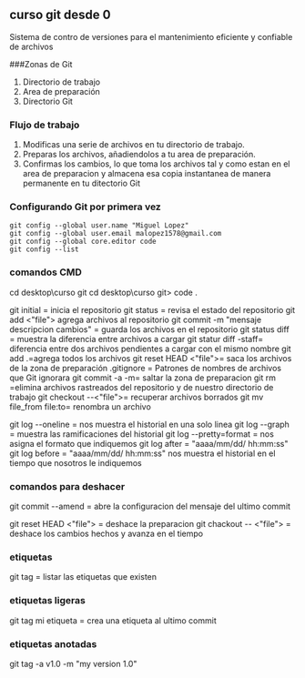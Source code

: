 ## curso git desde 0

Sistema de contro de versiones para el mantenimiento eficiente y confiable de archivos

###Zonas de Git
1. Directorio de trabajo
2. Area de preparación
3. Directorio Git

### Flujo de trabajo
1. Modificas una serie de archivos en tu directorio de trabajo.
2. Preparas los archivos, añadiendolos a tu area de preparación.
3. Confirmas los cambios, lo que toma los archivos tal y como estan en el area de preparacion y almacena esa copia instantanea de manera permanente en tu ditectorio Git

### Configurando Git por primera vez
 ```
 git config --global user.name "Miguel Lopez"
 git config --global user.email malopez1578@gmail.com
 git config --global core.editor code
 git config --list
```
### comandos CMD
cd desktop\curso git
cd desktop\curso git> code .

git initial = inicia el repositorio
git status = revisa el estado del repositorio
git add <"file"> agrega archivos al repositorio
git commit -m "mensaje descripcion cambios" = guarda los archivos en el repositorio
git status diff = muestra la diferencia entre archivos a cargar
git statur diff -staff= diferencia entre dos archivos pendientes a cargar con el mismo nombre
git add .=agrega todos los archivos
git reset HEAD <"file">= saca los archivos de la zona de preparación
.gitignore = Patrones de nombres de archivos que Git ignorara
git commit -a -m= saltar la zona de preparacion
git rm =elimina archivos rastreados del repositorio y de nuestro directorio de trabajo
git checkout --<"file">= recuperar archivos borrados
git mv file_from file:to= renombra un archivo

git log --oneline = nos muestra el historial en una solo linea
git log --graph = muestra las ramificaciones del historial
git log --pretty=format = nos asigna el formato que indiquemos
git log after = "aaaa/mm/dd/ hh:mm:ss"
git log before = "aaaa/mm/dd/ hh:mm:ss" nos muestra el historial en el tiempo que nosotros le indiquemos

### comandos para deshacer

git commit --amend = abre la configuracion del mensaje del ultimo commit

git reset HEAD <"file"> = deshace la preparacion
git chackout -- <"file"> = deshace los cambios hechos y avanza en el tiempo

### etiquetas

git tag = listar las etiquetas que existen

### etiquetas ligeras
git tag mi etiqueta = crea una etiqueta al ultimo commit

### etiquetas anotadas
git tag -a v1.0 -m "my version 1.0" 